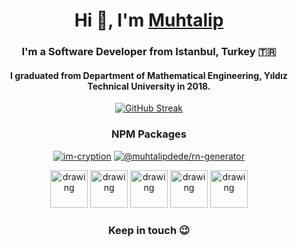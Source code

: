 <div align="center">

  <h1>Hi 👋, I'm <a href="https://muhtalip.com">Muhtalip<a></h1>
  <h3>I'm a Software Developer from Istanbul, Turkey &#127481;&#127479;</h3>
  
  <h4>I graduated from Department of Mathematical Engineering, Yıldız Technical University in 2018.</h4>

  [![GitHub Streak](https://streak-stats.demolab.com/?user=muhtalipdede&theme=great-gatsby)](https://git.io/streak-stats)

  <h3>NPM Packages</h3>

  [![im-cryption](https://img.shields.io/npm/dt/im-cryption.svg)](https://www.npmjs.com/package/im-cryption)
  [![@muhtalipdede/rn-generator](https://img.shields.io/npm/dt/@muhtalipdede/rn-generator.svg)](https://www.npmjs.com/package/@muhtalipdede/rn-generator)

    
  [<img src="https://cdn.icon-icons.com/icons2/2428/PNG/512/linkedin_black_logo_icon_147114.png" alt="drawing" width="60"/>](https://www.linkedin.com/in/muhtalipdede/)
  [<img src="https://upload.wikimedia.org/wikipedia/commons/thumb/6/65/Black_Instagram_icon.svg/1200px-Black_Instagram_icon.svg.png" alt="drawing" width="60"/>](https://www.instagram.com/muhtalipdede5)
  [<img src="https://cdn-icons-png.flaticon.com/512/60/60580.png" alt="drawing" width="60"/>](https://twitter.com/muhtalipdede)
  [<img src="http://cdn.onlinewebfonts.com/svg/img_256332.png" alt="drawing" width="60"/>](https://medium.com/@muhtalipdede)
  [<img src="https://cdn4.iconfinder.com/data/icons/logos-brands-5/24/buymeacoffee-512.png" alt="drawing" width="60"/>](https://www.buymeacoffee.com/muhtalipdede)
  
  <h3>Keep in touch 😉</h3>
  
</div>
